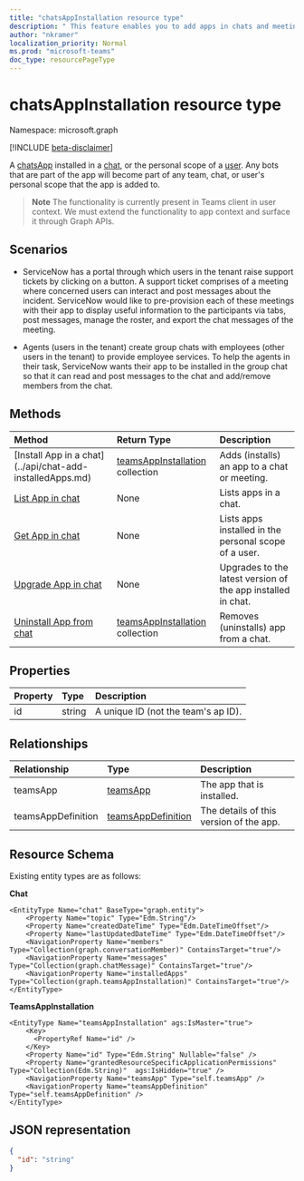 ```yaml
---
title: "chatsAppInstallation resource type"
description: " This feature enables you to add apps in chats and meetings."
author: "nkramer"
localization_priority: Normal
ms.prod: "microsoft-teams"
doc_type: resourcePageType
---
```


# chatsAppInstallation resource type

Namespace: microsoft.graph

[!INCLUDE [beta-disclaimer](../../includes/beta-disclaimer.md)]

A [chatsApp](chatsapp.md) installed in a [chat](../api-reference/beta/resources/chat.md), or the personal scope of a [user](user.md). Any bots that are part of the app will become part of any team, chat, or user's personal scope that the app is added to.

> **Note** The functionality is currently present in Teams client in user context. We must extend the functionality to app context and surface it through Graph APIs.

## Scenarios

   * ServiceNow has a portal through which users in the tenant raise support tickets by clicking on a button. A support ticket comprises of a meeting where concerned users can interact and post messages about the incident. ServiceNow would like to pre-provision each of these meetings with their app to display useful information to the participants via tabs, post messages, manage the roster, and export the chat messages of the meeting.

   * Agents (users in the tenant) create group chats with employees (other users in the tenant) to provide employee services. To help the agents in their task, ServiceNow wants their app to be installed in the group chat so that it can read and post messages to the chat and add/remove members from the chat.

## Methods

| Method       | Return Type  |Description|
|:---------------|:--------|:----------|
|[Install App in a chat](../api/chat-add- installedApps.md) | [teamsAppInstallation](teamsappinstallation.md) collection | Adds (installs) an app to a chat or meeting.|
|[List App in chat ](../api/chat-list-installedApps.md) |None | Lists apps in a chat.|
|[Get App in chat](../api/chat-get-installedApps.md) | None | Lists apps installed in the personal scope of a user.|
|[Upgrade App in chat](../api/chat-upgrade-installedApps.md) | None | Upgrades to the latest version of the app installed in chat.|
|[Uninstall App from chat](../api/chat-delete-installedApps.md) | [teamsAppInstallation](teamsappinstallation.md) collection | Removes (uninstalls) app from a chat.|

## Properties

| Property            | Type     | Description |
|:------------------- |:-------- |:----------- |
| id                  | string   | A unique ID (not the team's ap ID). |

## Relationships

| Relationship   | Type    | Description |
|:---------------|:--------|:----------|
|teamsApp|[teamsApp](teamsapp.md)| The app that is installed. |
|teamsAppDefinition|[teamsAppDefinition](teamsappdefinition.md)| The details of this version of the app. |

## Resource Schema

Existing entity types are as follows:

**Chat**
```
<EntityType Name="chat" BaseType="graph.entity">
    <Property Name="topic" Type="Edm.String"/>
    <Property Name="createdDateTime" Type="Edm.DateTimeOffset"/>
    <Property Name="lastUpdatedDateTime" Type="Edm.DateTimeOffset"/>
    <NavigationProperty Name="members" Type="Collection(graph.conversationMember)" ContainsTarget="true"/>
    <NavigationProperty Name="messages" Type="Collection(graph.chatMessage)" ContainsTarget="true"/>
    <NavigationProperty Name="installedApps" Type="Collection(graph.teamsAppInstallation)" ContainsTarget="true"/>
</EntityType>

```

**TeamsAppInstallation**
```
<EntityType Name="teamsAppInstallation" ags:IsMaster="true">
    <Key>
      <PropertyRef Name="id" />
    </Key>
    <Property Name="id" Type="Edm.String" Nullable="false" />
    <Property Name="grantedResourceSpecificApplicationPermissions" Type="Collection(Edm.String)"  ags:IsHidden="true" />
    <NavigationProperty Name="teamsApp" Type="self.teamsApp" />
    <NavigationProperty Name="teamsAppDefinition" Type="self.teamsAppDefinition" />
</EntityType>
```

## JSON representation

<!-- {
  "blockType": "resource",
  "@odata.type": "microsoft.graph.teamsAppInstallation",
  "baseType": "microsoft.graph.entity"
}-->

```json
{
  "id": "string"
}
```

